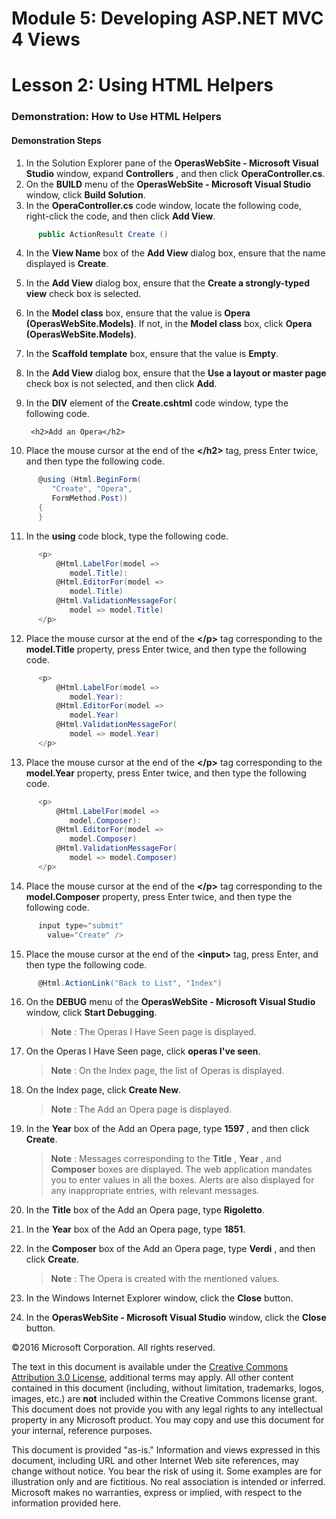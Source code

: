 # Module 5: Developing ASP.NET MVC 4 Views

# Lesson 2: Using HTML Helpers

### Demonstration: How to Use HTML Helpers

#### Demonstration Steps

1. In the Solution Explorer pane of the **OperasWebSite - Microsoft Visual Studio** window, expand **Controllers** , and then click  **OperaController.cs**.
2. On the **BUILD** menu of the **OperasWebSite - Microsoft Visual Studio** window, click **Build Solution**.
3. In the **OperaController.cs** code window, locate the following code, right-click the code, and then click **Add View**.

  ```cs
		public ActionResult Create ()
```
4. In the **View Name** box of the **Add View** dialog box, ensure that the name displayed is **Create**.
5. In the **Add View** dialog box, ensure that the **Create a strongly-typed view** check box is selected.
6. In the **Model class** box, ensure that the value is **Opera (OperasWebSite.Models)**. If not, in the **Model class** box, click **Opera (OperasWebSite.Models)**.
7. In the **Scaffold template** box, ensure that the value is **Empty**.
8. In the **Add View** dialog box, ensure that the **Use a layout or master page** check box is not selected, and then click **Add**.
9. In the **DIV** element of the **Create.cshtml** code window, type the following code.

		<h2>Add an Opera</h2>

10. Place the mouse cursor at the end of the **&lt;/h2&gt;** tag, press Enter twice, and then type the following code.

  ```cs
		@using (Html.BeginForm(
           "Create", "Opera",
           FormMethod.Post))
        {
        }
```
11. In the **using** code block, type the following code.

  ```cs
		<p>
        	@Html.LabelFor(model =>
               model.Title):
			@Html.EditorFor(model =>
			   model.Title)
			@Html.ValidationMessageFor(
			   model => model.Title)
        </p>
```
12. Place the mouse cursor at the end of the **&lt;/p&gt;** tag corresponding to the **model.Title** property, press Enter twice, and then type the following code.

  ```cs
		<p>
        	@Html.LabelFor(model =>
			   model.Year):
			@Html.EditorFor(model =>
		       model.Year)
			@Html.ValidationMessageFor(
			   model => model.Year)
		</p>
```
13. Place the mouse cursor at the end of the **&lt;/p&gt;** tag corresponding to the **model.Year** property, press Enter twice, and then type the following code.

  ```cs
		<p>
        	@Html.LabelFor(model =>
        	   model.Composer):
        	@Html.EditorFor(model =>
        	   model.Composer)
        	@Html.ValidationMessageFor(
        	   model => model.Composer)
        </p>
```
14. Place the mouse cursor at the end of the **&lt;/p&gt;** tag corresponding to the **model.Composer** property, press Enter twice, and then type the following code.

  ```cs
		input type="submit"
          value="Create" />
```
15. Place the mouse cursor at the end of the **&lt;input&gt;** tag, press Enter, and then type the following code.

  ```cs
		@Html.ActionLink("Back to List", "Index")
```
16. On the **DEBUG** menu of the **OperasWebSite - Microsoft Visual Studio** window, click **Start Debugging**.

    >**Note** : The Operas I Have Seen page is displayed.

17. On the Operas I Have Seen page, click **operas I've seen**.

    >**Note** : On the Index page, the list of Operas is displayed.

18. On the Index page, click **Create New**.

    >**Note** : The Add an Opera page is displayed.

19. In the **Year** box of the Add an Opera page, type **1597** , and then click **Create**.

    >**Note** : Messages corresponding to the **Title** , **Year** , and **Composer** boxes are displayed. The web application mandates you to enter values in all the boxes. Alerts are also displayed for any inappropriate entries, with relevant messages.

20. In the **Title** box of the Add an Opera page, type **Rigoletto**.
21. In the **Year** box of the Add an Opera page, type **1851**.
22. In the **Composer** box of the Add an Opera page, type **Verdi** , and then click **Create**.

    >**Note** : The Opera is created with the mentioned values.

23. In the Windows Internet Explorer window, click the **Close** button.
24. In the **OperasWebSite - Microsoft Visual Studio** window, click the **Close** button.

©2016 Microsoft Corporation. All rights reserved.

The text in this document is available under the  [Creative Commons Attribution 3.0 License](https://creativecommons.org/licenses/by/3.0/legalcode), additional terms may apply. All other content contained in this document (including, without limitation, trademarks, logos, images, etc.) are  **not**  included within the Creative Commons license grant. This document does not provide you with any legal rights to any intellectual property in any Microsoft product. You may copy and use this document for your internal, reference purposes.

This document is provided &quot;as-is.&quot; Information and views expressed in this document, including URL and other Internet Web site references, may change without notice. You bear the risk of using it. Some examples are for illustration only and are fictitious. No real association is intended or inferred. Microsoft makes no warranties, express or implied, with respect to the information provided here.
